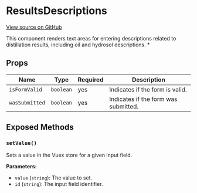 # ResultsDescriptions

[View source on GitHub](https://github.com/DestillApp/main/blob/main/frontend/src/components/results/ResultsDescriptions.vue)

This component renders text areas for entering descriptions related to distillation results, including oil and hydrosol descriptions.
 *

## Props

| Name | Type | Required | Description |
|------|------|----------|-------------|
| `isFormValid` | `boolean` | yes | Indicates if the form is valid. |
| `wasSubmitted` | `boolean` | yes | Indicates if the form was submitted. |

## Exposed Methods

### `setValue()`
Sets a value in the Vuex store for a given input field.

**Parameters:**
- `value` (`string`): The value to set.
- `id` (`string`): The input field identifier.
